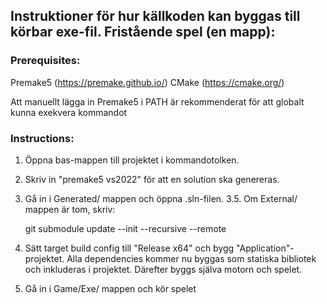 ## Instruktioner för hur källkoden kan byggas till körbar exe-fil. Fristående spel (en mapp):

### Prerequisites:

Premake5 (https://premake.github.io/)
CMake (https://cmake.org/)

Att manuellt lägga in Premake5 i PATH är rekommenderat för att globalt kunna exekvera kommandot

### Instructions:

1. Öppna bas-mappen till projektet i kommandotolken.
2. Skriv in "premake5 vs2022" för att en solution ska genereras.
3. Gå in i Generated/ mappen och öppna .sln-filen.
3.5. <Optional> Om External/ mappen är tom, skriv:

    git submodule update --init --recursive --remote

4. Sätt target build config till "Release x64" och bygg "Application"-projektet. Alla dependencies kommer nu byggas som statiska bibliotek och inkluderas i projektet. Därefter byggs själva motorn och spelet.
5. Gå in i Game/Exe/ mappen och kör spelet